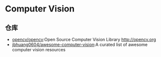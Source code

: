 # Computer Vision

## 仓库

* [opencv/opencv](https://github.com/opencv/opencv):Open Source Computer Vision Library http://opencv.org
* [jbhuang0604/awesome-computer-vision](https://github.com/jbhuang0604/awesome-computer-vision):A curated list of awesome computer vision resources